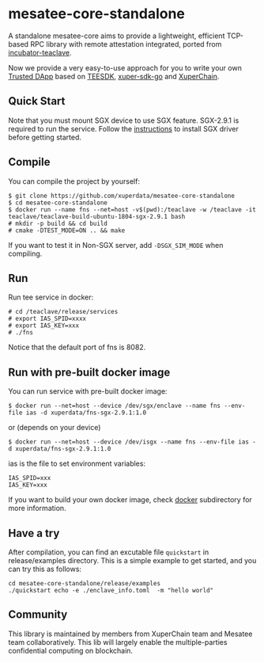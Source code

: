 # mesatee-core-standalone
A standalone mesatee-core aims to provide a lightweight, efficient TCP-based RPC library with remote attestation integrated, ported from [incubator-teaclave](https://github.com/apache/incubator-teaclave).

Now we provide a very easy-to-use approach for you to write your own [Trusted DApp](docs/xuperchain%20trusted%20ledger%20-%20chinese.md) based on [TEESDK](https://github.com/xuperdata/teesdk), [xuper-sdk-go](https://github.com/xuperdata/xuper-sdk-go) and [XuperChain](https://github.com/xuperchain/xuperchain). 

## Quick Start
Note that you must mount SGX device to use SGX feature. SGX-2.9.1 is required to run the service. Follow the [instructions](docs/SGX2.9.1%20update%20instructions.md) to install SGX driver before getting started.

## Compile
You can compile the project by yourself:
```
$ git clone https://github.com/xuperdata/mesatee-core-standalone
$ cd mesatee-core-standalone
$ docker run --name fns --net=host -v$(pwd):/teaclave -w /teaclave -it teaclave/teaclave-build-ubuntu-1804-sgx-2.9.1 bash
# mkdir -p build && cd build
# cmake -DTEST_MODE=ON .. && make
```
If you want to test it in Non-SGX server, add `-DSGX_SIM_MODE` when compiling.

## Run
Run tee service in docker:
```
# cd /teaclave/release/services
# export IAS_SPID=xxxx
# export IAS_KEY=xxx
# ./fns
```
Notice that the default port of fns is 8082.
## Run with pre-built docker image

You can run service with pre-built docker image:
 ```
$ docker run --net=host --device /dev/sgx/enclave --name fns --env-file ias -d xuperdata/fns-sgx-2.9.1:1.0
```
or (depends on your device)
 ```
$ docker run --net=host --device /dev/isgx --name fns --env-file ias -d xuperdata/fns-sgx-2.9.1:1.0
```

ias is the file to set environment variables:
```
IAS_SPID=xxx
IAS_KEY=xxx
```
If you want to build your own docker image, check [docker](./docker) subdirectory for more information.

## Have a try 

After compilation, you can find an excutable file  `quickstart` in release/examples directory. This is a simple example to get started, and you can try this as follows:
```
cd mesatee-core-standalone/release/examples
./quickstart echo -e ./enclave_info.toml  -m "hello world"
```
 
## Community 
This library is maintained by members from XuperChain team and Mesatee team collaboratively. This lib will largely enable the multiple-parties confidential computing on blockchain. 
